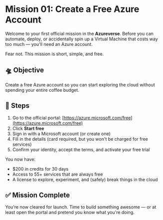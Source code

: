 # Mission 01: Create a Free Azure Account

Welcome to your first official mission in the **Azureverse**. Before you can automate, deploy, or accidentally spin up a
Virtual Machine that costs way too much — you'll need an Azure account.

Fear not. This mission is short, simple, and free.

## 🛸 Objective

Create a free Azure account so you can start exploring the cloud without spending your entire coffee budget.

## 🧭 Steps

1. Go to the official portal: [https://azure.microsoft.com/free](https://azure.microsoft.com/free)
2. Click **Start free**
3. Sign in with a Microsoft account (or create one)
4. Fill in the details (card required, but you won't be charged for free services)
5. Confirm your identity, accept the terms, and activate your free trial

You now have:

- $200 in credits for 30 days
- Access to 55+ services that are always free
- A license to explore, experiment, and (safely) break things in the cloud

## ✅ Mission Complete

You're now cleared for launch. Time to build something awesome — or at least open the portal and pretend you know what
you're doing.
